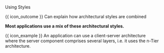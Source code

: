 <span id="title">Using Styles</span>

<span id="prereqs"></span>

<span id="outcomes">{{ icon_outcome }} Can explain how architectural styles are combined</span>

<div id="body">

**Most applications use a mix of these architectural styles.**  

<box>

{{ icon_example }} An application can use a client-server architecture where the server component comprises several layers, i.e. it uses the n-Tier architecture.

<!-- TODO: add diagram -->

</box>

</div>

<div id="extras">

<include src="exercises.md" />

</div>


</div>